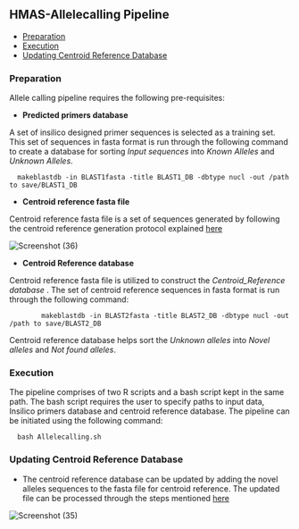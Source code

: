 ## HMAS-Allelecalling Pipeline

* [Preparation](#preparation)
* [Execution](#execution)
* [Updating Centroid Reference Database](#updating-centroid-reference-database)


### Preparation
Allele calling pipeline requires the following pre-requisites:

* **Predicted primers database**

A set of insilico designed primer sequences is selected as a training set. This set of sequences in fasta format is run through the following command to create a database for sorting *Input sequences* into *Known Alleles* and *Unknown Alleles*.

      makeblastdb -in BLAST1fasta -title BLAST1_DB -dbtype nucl -out /path to save/BLAST1_DB


* **Centroid reference fasta file**

Centroid reference fasta file is a set of sequences generated by following the centroid reference generation protocol explained [here](https://github.com/aminaDBM/HMAS-Allelecalling-Pipeline/tree/main/Centroid_Reference)

![Screenshot (36)](https://user-images.githubusercontent.com/93733968/229141962-557080e5-5a3f-4e36-9e42-282c03b69fa5.png)
* **Centroid Reference database**

Centroid reference fasta file is utilized to construct the *Centroid_Reference database* . The set of centroid reference sequences in fasta format is run through the following command:

            makeblastdb -in BLAST2fasta -title BLAST2_DB -dbtype nucl -out /path to save/BLAST2_DB

Centroid reference database helps sort the *Unknown alleles* into *Novel alleles* and *Not found alleles*.


### Execution

The pipeline comprises of two R scripts and a bash script kept in the same path. The bash script requires the user to specify paths to input data, Insilico primers database and centroid reference database. 
The pipeline can be initiated using the following command:

      bash Allelecalling.sh
  

### Updating Centroid Reference Database

* The centroid reference database can be updated by adding the novel alleles sequences to the fasta file for centroid reference. The updated file can be processed through the steps mentioned [here](https://github.com/aminaDBM/HMAS-Allelecalling-Pipeline/tree/main/Centroid_Reference#database-setup)
      
       

![Screenshot (35)](https://user-images.githubusercontent.com/93733968/229220687-0d411e08-8faf-4016-8f9a-9a3ffdc74c15.png)

